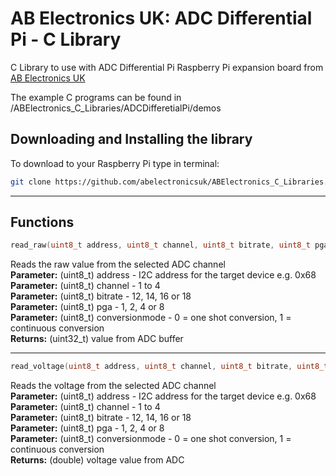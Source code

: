 AB Electronics UK: ADC Differential Pi - C Library
=====

C Library to use with ADC Differential Pi Raspberry Pi expansion board from [AB Electronics UK](https://www.abelectronics.co.uk)

The example C programs can be found in /ABElectronics_C_Libraries/ADCDifferetialPi/demos

Downloading and Installing the library
----------

To download to your Raspberry Pi type in terminal:  

```bash
git clone https://github.com/abelectronicsuk/ABElectronics_C_Libraries.git
```

___  

Functions
----------

```c
read_raw(uint8_t address, uint8_t channel, uint8_t bitrate, uint8_t pga,	uint8_t conversionmode)
```

Reads the raw value from the selected ADC channel  
**Parameter:** (uint8_t) address - I2C address for the target device e.g. 0x68  
**Parameter:** (uint8_t) channel - 1 to 4  
**Parameter:** (uint8_t) bitrate - 12, 14, 16 or 18  
**Parameter:** (uint8_t) pga - 1, 2, 4 or 8  
**Parameter:** (uint8_t) conversionmode - 0 = one shot conversion, 1 = continuous conversion  
**Returns:** (uint32_t) value from ADC buffer  
___  

```c
read_voltage(uint8_t address, uint8_t channel, uint8_t bitrate, uint8_t pga, uint8_t conversionmode);
```

Reads the voltage from the selected ADC channel  
**Parameter:** (uint8_t) address - I2C address for the target device e.g. 0x68  
**Parameter:** (uint8_t) channel - 1 to 4  
**Parameter:** (uint8_t) bitrate - 12, 14, 16 or 18  
**Parameter:** (uint8_t) pga - 1, 2, 4 or 8  
**Parameter:** (uint8_t) conversionmode - 0 = one shot conversion, 1 = continuous conversion  
**Returns:** (double) voltage value from ADC
